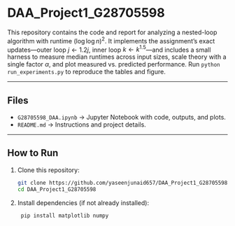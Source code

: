 # DAA_Project1_G28705598

This repository contains the code and report for analyzing a nested-loop algorithm with runtime $(\log\log n)^2$. It implements the assignment’s exact updates—outer loop $j \leftarrow 1.2j$, inner loop $k \leftarrow k^{1.5}$—and includes a small harness to measure median runtimes across input sizes, scale theory with a single factor $\alpha$, and plot measured vs. predicted performance. Run `python run_experiments.py` to reproduce the tables and figure.


---

## Files
- `G28705598_DAA.ipynb` → Jupyter Notebook with code, outputs, and plots.
- `README.md` → Instructions and project details.

---

## How to Run
1. Clone this repository:
   ```bash
   git clone https://github.com/yaseenjunaid657/DAA_Project1_G28705598.git
   cd DAA_Project1_G28705598

2. Install dependencies (if not already installed):
   ```bash
    pip install matplotlib numpy

